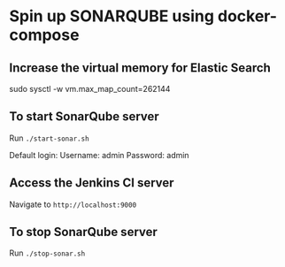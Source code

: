 # Spin up SONARQUBE using docker-compose

## Increase the virtual memory for Elastic Search
sudo sysctl -w vm.max_map_count=262144


## To start SonarQube server
Run `./start-sonar.sh`

Default login:
	Username: admin
	Password: admin


## Access the Jenkins CI server
Navigate to `http://localhost:9000`


## To stop SonarQube server
Run `./stop-sonar.sh`
